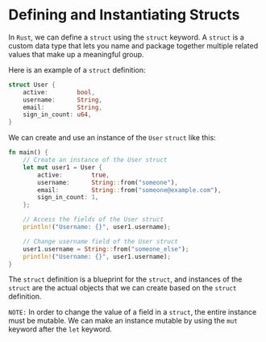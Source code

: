 # Defining and Instantiating Structs

In ``Rust``, we can define a ``struct`` using the ``struct`` keyword. A ``struct`` is a custom data type that lets you name and package together multiple related values that make up a meaningful group.

Here is an example of a ``struct`` definition:

```rust
struct User {
    active:        bool,
    username:      String,
    email:         String,
    sign_in_count: u64,
}
```

We can create and use an instance of the ``User`` ``struct`` like this:

```rust
fn main() {
    // Create an instance of the User struct
    let mut user1 = User {
        active:        true,
        username:      String::from("someone"),
        email:         String::from("someone@example.com"),
        sign_in_count: 1,
    };

    // Access the fields of the User struct
    println!("Username: {}", user1.username);

    // Change username field of the User struct
    user1.username = String::from("someone_else");
    println!("Username: {}", user1.username);
}
```

The ``struct`` definition is a blueprint for the ``struct``, and instances of the ``struct`` are the actual objects that we can create based on the ``struct`` definition.

``NOTE:`` In order to change the value of a field in a ``struct``, the entire instance must be mutable. We can make an instance mutable by using the ``mut`` keyword after the ``let`` keyword.


